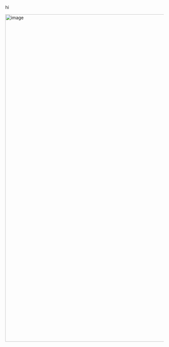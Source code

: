 hi

<img width="1920" height="1040" alt="image" src="https://github.com/user-attachments/assets/6e703d49-905c-4a01-8924-210d4ba2f3f7" />

